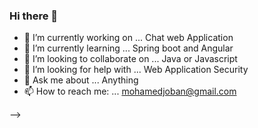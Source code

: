 ### Hi there 👋

- 🔭 I’m currently working on ... Chat web Application 
- 🌱 I’m currently learning ... Spring boot and Angular
- 👯 I’m looking to collaborate on ... Java or Javascript
- 🤔 I’m looking for help with ... Web Application Security 
- 💬 Ask me about ... Anything
- 📫 How to reach me: ... mohamedjoban@gmail.com



   
   

-->
